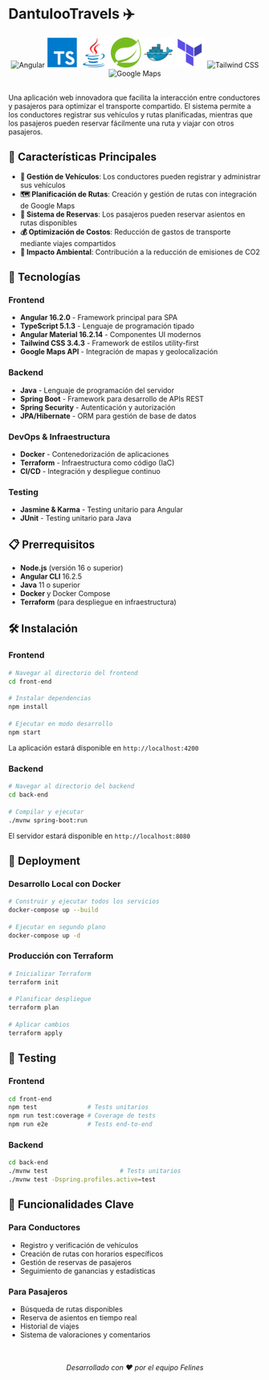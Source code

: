 # DantulooTravels ✈️

<div align="center">
  <img src="https://angular.io/assets/images/logos/angular/angular.svg" alt="Angular" width="60" height="60"/>
  <img src="https://raw.githubusercontent.com/devicons/devicon/master/icons/typescript/typescript-original.svg" alt="TypeScript" width="60" height="60"/>
  <img src="https://raw.githubusercontent.com/devicons/devicon/master/icons/java/java-original.svg" alt="Java" width="60" height="60"/>
  <img src="https://raw.githubusercontent.com/devicons/devicon/master/icons/spring/spring-original.svg" alt="Spring Boot" width="60" height="60"/>
  <img src="https://raw.githubusercontent.com/devicons/devicon/master/icons/docker/docker-original.svg" alt="Docker" width="60" height="60"/>
  <img src="https://raw.githubusercontent.com/devicons/devicon/master/icons/terraform/terraform-original.svg" alt="Terraform" width="60" height="60"/>
  <img src="https://upload.wikimedia.org/wikipedia/commons/d/d5/Tailwind_CSS_Logo.svg" alt="Tailwind CSS" width="60" height="60"/>
  <img src="https://developers.google.com/maps/images/maps-icon.svg" alt="Google Maps" width="60" height="60"/>
</div>

<br>

Una aplicación web innovadora que facilita la interacción entre conductores y pasajeros para optimizar el transporte compartido. El sistema permite a los conductores registrar sus vehículos y rutas planificadas, mientras que los pasajeros pueden reservar fácilmente una ruta y viajar con otros pasajeros.

## 🎯 Características Principales

- **🚗 Gestión de Vehículos**: Los conductores pueden registrar y administrar sus vehículos
- **🗺️ Planificación de Rutas**: Creación y gestión de rutas con integración de Google Maps
- **👥 Sistema de Reservas**: Los pasajeros pueden reservar asientos en rutas disponibles
- **💰 Optimización de Costos**: Reducción de gastos de transporte mediante viajes compartidos
- **🌱 Impacto Ambiental**: Contribución a la reducción de emisiones de CO2

## 🚀 Tecnologías

### Frontend
- **Angular 16.2.0** - Framework principal para SPA
- **TypeScript 5.1.3** - Lenguaje de programación tipado
- **Angular Material 16.2.14** - Componentes UI modernos
- **Tailwind CSS 3.4.3** - Framework de estilos utility-first
- **Google Maps API** - Integración de mapas y geolocalización

### Backend
- **Java** - Lenguaje de programación del servidor
- **Spring Boot** - Framework para desarrollo de APIs REST
- **Spring Security** - Autenticación y autorización
- **JPA/Hibernate** - ORM para gestión de base de datos

### DevOps & Infraestructura
- **Docker** - Contenedorización de aplicaciones
- **Terraform** - Infraestructura como código (IaC)
- **CI/CD** - Integración y despliegue continuo

### Testing
- **Jasmine & Karma** - Testing unitario para Angular
- **JUnit** - Testing unitario para Java

## 📋 Prerrequisitos

- **Node.js** (versión 16 o superior)
- **Angular CLI** 16.2.5
- **Java** 11 o superior
- **Docker** y Docker Compose
- **Terraform** (para despliegue en infraestructura)

## 🛠️ Instalación

### Frontend

```bash
# Navegar al directorio del frontend
cd front-end

# Instalar dependencias
npm install

# Ejecutar en modo desarrollo
npm start
```

La aplicación estará disponible en `http://localhost:4200`

### Backend

```bash
# Navegar al directorio del backend
cd back-end

# Compilar y ejecutar
./mvnw spring-boot:run
```

El servidor estará disponible en `http://localhost:8080`

## 🚀 Deployment

### Desarrollo Local con Docker

```bash
# Construir y ejecutar todos los servicios
docker-compose up --build

# Ejecutar en segundo plano
docker-compose up -d
```

### Producción con Terraform

```bash
# Inicializar Terraform
terraform init

# Planificar despliegue
terraform plan

# Aplicar cambios
terraform apply
```

## 🧪 Testing

### Frontend
```bash
cd front-end
npm test              # Tests unitarios
npm run test:coverage # Coverage de tests
npm run e2e           # Tests end-to-end
```

### Backend
```bash
cd back-end
./mvnw test                    # Tests unitarios
./mvnw test -Dspring.profiles.active=test
```

## 🌟 Funcionalidades Clave

### Para Conductores
- Registro y verificación de vehículos
- Creación de rutas con horarios específicos
- Gestión de reservas de pasajeros
- Seguimiento de ganancias y estadísticas

### Para Pasajeros
- Búsqueda de rutas disponibles
- Reserva de asientos en tiempo real
- Historial de viajes
- Sistema de valoraciones y comentarios

<div align="center">
  <br><br>
  <i>Desarrollado con ❤️ por el equipo Felines</i>
</div>
